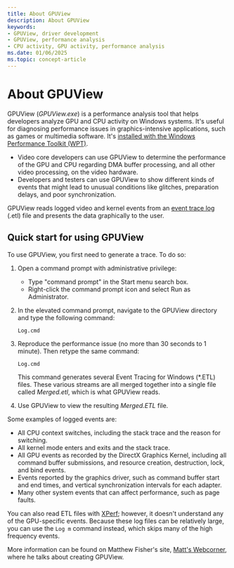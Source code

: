 ```yaml
---
title: About GPUView
description: About GPUView
keywords:
- GPUView, driver development
- GPUView, performance analysis
- CPU activity, GPU activity, performance analysis
ms.date: 01/06/2025
ms.topic: concept-article
---
```


# About GPUView

GPUView (*GPUView.exe*) is a performance analysis tool that helps developers analyze GPU and CPU activity on Windows systems. It's useful for diagnosing performance issues in graphics-intensive applications, such as games or multimedia software. It's [installed with the Windows Performance Toolkit (WPT)](installing-gpuview.md).

* Video core developers can use GPUView to determine the performance of the GPU and CPU regarding DMA buffer processing, and all other video processing, on the video hardware.
* Developers and testers can use GPUView to show different kinds of events that might lead to unusual conditions like glitches, preparation delays, and poor synchronization.

GPUView reads logged video and kernel events from an [event trace log](/windows-hardware/drivers/devtest/trace-log) (.etl) file and presents the data graphically to the user.

## Quick start for using GPUView

To use GPUView, you first need to generate a trace. To do so:

1. Open a command prompt with administrative privilege:

   * Type "command prompt" in the Start menu search box.
   * Right-click the command prompt icon and select Run as Administrator.

1. In the elevated command prompt, navigate to the GPUView directory and type the following command:

   ``` Log.cmd ```

1. Reproduce the performance issue (no more than 30 seconds to 1 minute). Then retype the same command:

   ``` Log.cmd ```

   This command generates several Event Tracing for Windows (\*.ETL) files. These various streams are all merged together into a single file called *Merged.etl*, which is what GPUView reads.

1. Use GPUView to view the resulting *Merged.ETL* file.

Some examples of logged events are:

* All CPU context switches, including the stack trace and the reason for switching.
* All kernel mode enters and exits and the stack trace.
* All GPU events as recorded by the DirectX Graphics Kernel, including all command buffer submissions, and resource creation, destruction, lock, and bind events.
* Events reported by the graphics driver, such as command buffer start and end times, and vertical synchronization intervals for each adapter.
* Many other system events that can affect performance, such as page faults.

You can also read ETL files with [XPerf](/windows-hardware/test/wpt/xperf-command-line-reference); however, it doesn't understand any of the GPU-specific events. Because these log files can be relatively large, you can use the `Log m` command instead, which skips many of the high frequency events.

More information can be found on Matthew Fisher's site, [Matt's Webcorner](https://graphics.stanford.edu/~mdfisher/GPUView.html), where he talks about creating GPUView.
